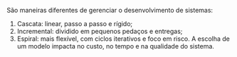 São maneiras diferentes de gerenciar o desenvolvimento de sistemas:
1. Cascata: linear, passo a passo e rígido;
2. Incremental: dividido em pequenos pedaços e entregas;
3. Espiral: mais flexível, com ciclos iterativos e foco em risco.
A escolha de um modelo impacta no custo, no tempo e na qualidade do sistema.